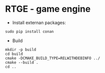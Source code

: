 RTGE - game engine
===

* Install externan packages:

```console
sudo pip install conan
```

* Build

```console
mkdir -p build
cd build
cmake -DCMAKE_BUILD_TYPE=RELWITHDEBINFO ../
cmake --build .
cd ..
```
